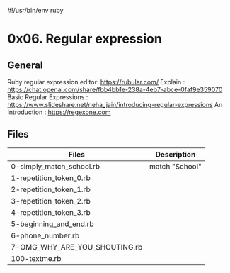 #!/usr/bin/env ruby
#  0x06. Regular expression 


## General 

Ruby regular expression editor: https://rubular.com/
Explain : https://chat.openai.com/share/fbb4bb1e-238a-4eb7-abce-0faf9e359070
Basic Regular Expressions : https://www.slideshare.net/neha_jain/introducing-regular-expressions
An Introduction : https://regexone.com

## Files

|Files|Description|
|---|---|
|0-simply_match_school.rb|match "School"|
|1-repetition_token_0.rb||
|2-repetition_token_1.rb||
|3-repetition_token_2.rb||
|4-repetition_token_3.rb||
|5-beginning_and_end.rb||
|6-phone_number.rb||
|7-OMG_WHY_ARE_YOU_SHOUTING.rb||
|100-textme.rb||

